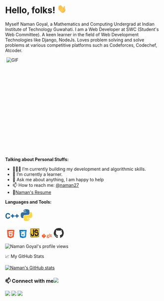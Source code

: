 # Hello, folks! <img src="https://github.com/SAMAYV/SAMAYV/blob/main/Assets/hi.gif" width="30px">
Myself Naman Goyal, a Mathematics and Computing Undergrad at Indian Institute of Technology Guwahati. 
I am a Web Developer at SWC (Student's Web Committee). 
A keen learner in the field of Web Development Technologies like Django, NodeJs. 
Loves problem solving and solve problems at various competitive platforms such as Codeforces, Codechef, Atcoder.

<img align="right" alt="GIF" src="https://github.com/abhisheknaiidu/abhisheknaiidu/blob/master/code.gif?raw=true" width="500" height="320" />

  
**Talking about Personal Stuffs:**

- 👨🏽‍💻 I’m currently building my development and algorithmic skills.
- 🌱 I’m currently a learner. 
- 💬 Ask me about anything, I am happy to help
- 📫 How to reach me: [@naman27](https://www.linkedin.com/in/naman27/)
- 📝[Naman's Resume](https://drive.google.com/file/d/1o0ZS_i6nB1BqclkJZS5GfQQlgxwSp6-U/view?usp=sharing)


**Languages and Tools:**  
 
<p align="center">
  <div align="left" >
  <img src="https://github.com/SAMAYV/SAMAYV/blob/main/Assets/c++.gif" width="45">   
  <img src="https://github.com/SAMAYV/SAMAYV/blob/main/Assets/python.gif" width="40"> 
  </div>
  <br>
  <div align="left">
  <img src="https://github.com/SAMAYV/SAMAYV/blob/main/Assets/html.gif" width="35">
  <img src="https://github.com/SAMAYV/SAMAYV/blob/main/Assets/css.gif" width="35">
  <img src="https://github.com/SAMAYV/SAMAYV/blob/main/Assets/js.webp" width="35">
  <img src="https://github.com/SAMAYV/SAMAYV/blob/main/Assets/git.gif" width="35">
  <img src="https://github.com/SAMAYV/SAMAYV/blob/main/Assets/github.webp" width="35">
  </div>
</p>


<!-- TODO-IST:START 
🚧 **My Todoist Stats:**
🏆            
🌸            
✅  
⏳  
-->
<!-- TODO-IST:END -->

<p align="left"> <img src="https://komarev.com/ghpvc/?username=Naman027" alt="Naman Goyal's profile views"/> </p>


📈 My GitHub Stats

[![Naman's GitHub stats](https://github-readme-stats.vercel.app/api?username=Naman027)](https://github.com/anuraghazra/github-readme-stats)

### 📫 Connect with me<img src="https://raw.githubusercontent.com/ShahriarShafin/ShahriarShafin/main/Assets/handshake.gif" height="32px">
 
<a href="https://www.linkedin.com/in/naman27/" target="_blank"><img src="https://cdn2.iconfinder.com/data/icons/social-media-2285/512/1_Linkedin_unofficial_colored_svg-128.png" width="40"></a> <a href="https://www.facebook.com/naman.goyal.161/" target="_blank"><img src="https://cdn1.iconfinder.com/data/icons/social-media-2285/512/Colored_Facebook3_svg-128.png" width="40"></a> <a href="mailto:naman18@iitg.ac.in" target="_blank"><img src="https://image.flaticon.com/icons/svg/281/281769.svg" width="40"></a>
<br>
<br>
